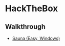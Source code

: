 # HackTheBox

## Walkthrough
- [Sauna (Easy, Windows)](https://github.com/s-index/HackTheBox/blob/master/Walkthrough/Sauna.md)
